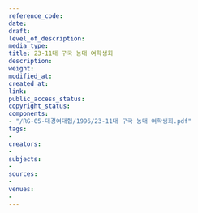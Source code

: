 ```yaml
---
reference_code: 
date: 
draft: 
level_of_description: 
media_type: 
title: 23-11대 구국 농대 여학생회
description: 
weight: 
modified_at: 
created_at: 
link: 
public_access_status: 
copyright_status: 
components:
- "/RG-05-대경여대협/1996/23-11대 구국 농대 여학생회.pdf"
tags:
- 
creators:
- 
subjects:
- 
sources:
- 
venues:
- 
---
```

